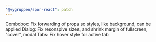 ```yaml
---
"@vygruppen/spor-react": patch
---
```


Combobox: Fix forwarding of props so styles, like background, can be applied
Dialog: Fix resonspive sizes, and shrink margin of fullscreen, "cover", modal
Tabs: Fix hover style for active tab

